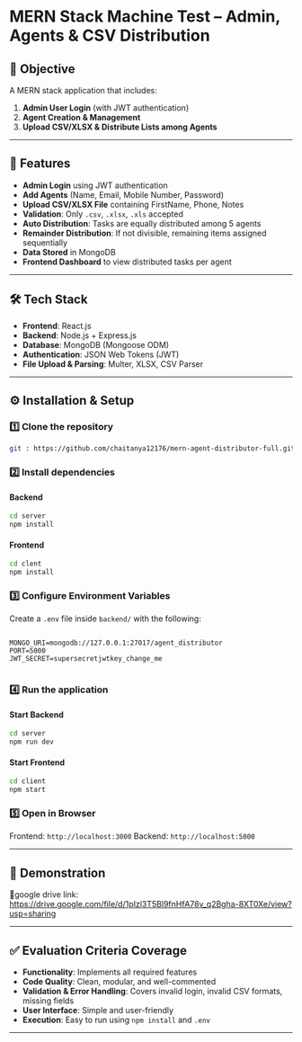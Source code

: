 

# MERN Stack Machine Test – Admin, Agents & CSV Distribution

## 📌 Objective

A MERN stack application that includes:

1. **Admin User Login** (with JWT authentication)
2. **Agent Creation & Management**
3. **Upload CSV/XLSX & Distribute Lists among Agents**

---

## 🚀 Features

* **Admin Login** using JWT authentication
* **Add Agents** (Name, Email, Mobile Number, Password)
* **Upload CSV/XLSX File** containing FirstName, Phone, Notes
* **Validation**: Only `.csv`, `.xlsx`, `.xls` accepted
* **Auto Distribution**: Tasks are equally distributed among 5 agents
* **Remainder Distribution**: If not divisible, remaining items assigned sequentially
* **Data Stored** in MongoDB
* **Frontend Dashboard** to view distributed tasks per agent

---

## 🛠 Tech Stack

* **Frontend**: React.js
* **Backend**: Node.js + Express.js
* **Database**: MongoDB (Mongoose ODM)
* **Authentication**: JSON Web Tokens (JWT)
* **File Upload & Parsing**: Multer, XLSX, CSV Parser

---

## ⚙️ Installation & Setup

### 1️⃣ Clone the repository

```bash
git : https://github.com/chaitanya12176/mern-agent-distributor-full.git
```

### 2️⃣ Install dependencies

#### Backend

```bash
cd server
npm install
```

#### Frontend

```bash
cd clent
npm install
```

### 3️⃣ Configure Environment Variables

Create a `.env` file inside `backend/` with the following:

```

MONGO_URI=mongodb://127.0.0.1:27017/agent_distributor
PORT=5000
JWT_SECRET=supersecretjwtkey_change_me


```

### 4️⃣ Run the application

#### Start Backend

```bash
cd server
npm run dev
```

#### Start Frontend

```bash
cd client
npm start
```

### 5️⃣ Open in Browser

Frontend: `http://localhost:3000`
Backend: `http://localhost:5000`

---

## 🎥 Demonstration

📌google drive link: https://drive.google.com/file/d/1pIzl3T5Bl9fnHfA78v_q2Bgha-8XT0Xe/view?usp=sharing

---

## ✅ Evaluation Criteria Coverage

* **Functionality**: Implements all required features
* **Code Quality**: Clean, modular, and well-commented
* **Validation & Error Handling**: Covers invalid login, invalid CSV formats, missing fields
* **User Interface**: Simple and user-friendly
* **Execution**: Easy to run using `npm install` and `.env`

---


